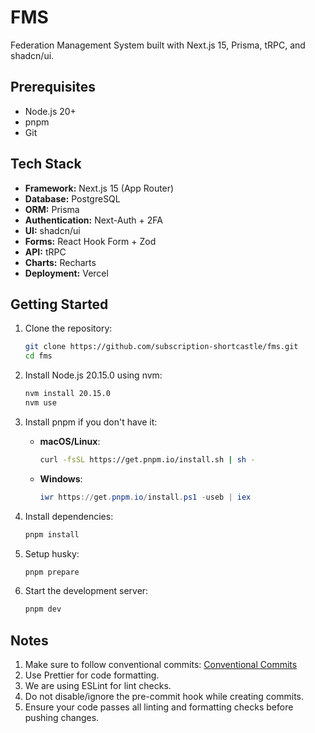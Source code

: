 # FMS

Federation Management System built with Next.js 15, Prisma, tRPC, and shadcn/ui.

## Prerequisites

- Node.js 20+
- pnpm
- Git

## Tech Stack

- **Framework:** Next.js 15 (App Router)
- **Database:** PostgreSQL
- **ORM:** Prisma
- **Authentication:** Next-Auth + 2FA
- **UI:** shadcn/ui
- **Forms:** React Hook Form + Zod
- **API:** tRPC
- **Charts:** Recharts
- **Deployment:** Vercel

## Getting Started

1. Clone the repository:

   ```bash
   git clone https://github.com/subscription-shortcastle/fms.git
   cd fms
   ```

2. Install Node.js 20.15.0 using nvm:

   ```bash
   nvm install 20.15.0
   nvm use
   ```

3. Install pnpm if you don't have it:

   - **macOS/Linux**:

     ```bash
     curl -fsSL https://get.pnpm.io/install.sh | sh -
     ```

   - **Windows**:

     ```powershell
     iwr https://get.pnpm.io/install.ps1 -useb | iex
     ```

4. Install dependencies:

   ```bash
   pnpm install
   ```

5. Setup husky:

   ```bash
   pnpm prepare
   ```

6. Start the development server:

   ```bash
   pnpm dev
   ```

## Notes

1. Make sure to follow conventional commits: [Conventional Commits](https://www.conventionalcommits.org/en/v1.0.0/)
2. Use Prettier for code formatting.
3. We are using ESLint for lint checks.
4. Do not disable/ignore the pre-commit hook while creating commits.
5. Ensure your code passes all linting and formatting checks before pushing changes.
